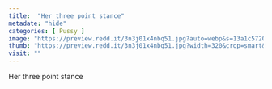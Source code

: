 ```yaml
---
title:  "Her three point stance"
metadate: "hide"
categories: [ Pussy ]
image: "https://preview.redd.it/3n3j01x4nbq51.jpg?auto=webp&s=13a1c572042d9707ec06b07654e032e71ca29d8d"
thumb: "https://preview.redd.it/3n3j01x4nbq51.jpg?width=320&crop=smart&auto=webp&s=11a404a5b0e09e9fd20124f434dffa103191c9a0"
visit: ""
---
```

Her three point stance
